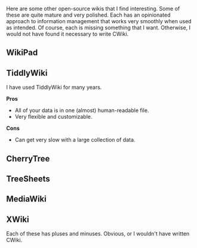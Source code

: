 Here are some other open-source wikis that I find interesting. Some of these are quite mature and very polished. Each has an opinionated approach to information management that works very smoothly when used as intended. Of course, each is missing something that I want. Otherwise, I would not have found it necessary to write CWiki.

## WikiPad ##
## TiddlyWiki ##

I have used TiddlyWiki for many years.

**Pros**
- All of your data is in one (almost) human-readable file.
- Very flexible and customizable.

**Cons**
- Can get very slow with a large collection of data.

## CherryTree ##
## TreeSheets ##
## MediaWiki ##
## XWiki ##

Each of these has pluses and minuses. Obvious, or I wouldn't have written CWiki.
